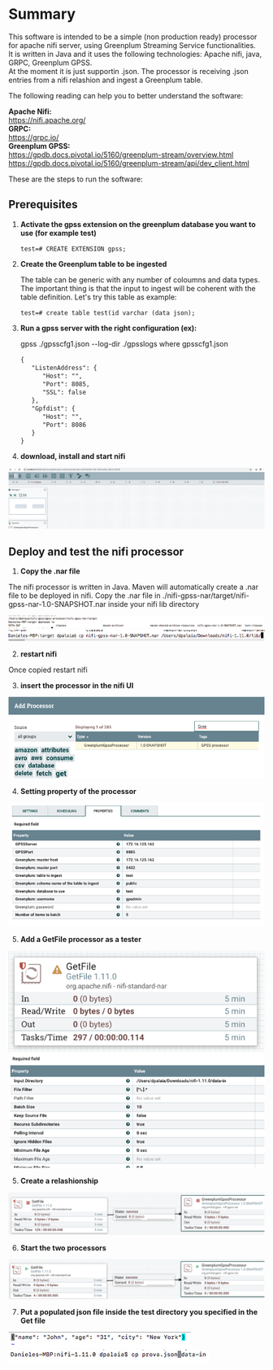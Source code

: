 # Summary
This software is intended to be a simple (non production ready) processor for apache nifi server, using Greenplum Streaming Service functionalities. </br>
It is written in Java and it uses the following technologies: Apache nifi, java, GRPC, Greenplum GPSS. </br>
At the moment it is just supportin .json. The processor is receiving .json entries from a nifi relashion and ingest a Greenplum table.</br> 

The following reading can help you to better understand the software:

**Apache Nifi:** </br>
https://nifi.apache.org/ </br>
**GRPC:**  </br>
https://grpc.io/ </br>
**Greenplum GPSS:**</br>
https://gpdb.docs.pivotal.io/5160/greenplum-stream/overview.html</br>
https://gpdb.docs.pivotal.io/5160/greenplum-stream/api/dev_client.html</br>

These are the steps to run the software:

## Prerequisites

1. **Activate the gpss extension on the greenplum database you want to use (for example test)**
   
      ```
      test=# CREATE EXTENSION gpss;
      ```
   
2. **Create the Greenplum table to be ingested**

      The table can be generic with any number of coloumns and data types. The important thing is that the input to ingest         will be coherent with the table definition. Let's try this table as example:
   
      ```
      test=# create table test(id varchar (data json);
      ```
   
3. **Run a gpss server with the right configuration (ex):**
  
      gpss ./gpsscfg1.json --log-dir ./gpsslogs
      where gpsscfg1.json 
  
      ```
      {
         "ListenAddress": {
            "Host": "",
            "Port": 8085,
            "SSL": false
         },
         "Gpfdist": {
            "Host": "",
            "Port": 8086
         }
      }
      ```

4. **download, install and start nifi**

![Screenshot](./pics/fourth.png)
  
## Deploy and test the nifi processor

1. **Copy the .nar file** </br>

The nifi processor is written in Java. Maven will automatically create a .nar file to be deployed in nifi.
Copy the .nar file in ./nifi-gpss-nar/target/nifi-gpss-nar-1.0-SNAPSHOT.nar inside your nifi lib directory

![Screenshot](./pics/second.png)
</br> 
![Screenshot](./pics/third.png)

2. **restart nifi** </br>

Once copied restart nifi


3. **insert the processor in the nifi UI** </br>

![Screenshot](./pics/five.png)


4. **Setting property of the processor**  </br>   

![Screenshot](./pics/six.png)
    

5. **Add a GetFile processor as a tester** </br> 

![Screenshot](./pics/seven.png)
</br> 
![Screenshot](./pics/eight.png)

5. **Create a relashionship** </br> 

![Screenshot](./pics/ten.png)

6. **Start the two processors** </br> 

![Screenshot](./pics/twenty.png)


7. **Put a populated json file inside the test directory you specified in the Get file** </br>  

![Screenshot](./pics/eleven.png)
![Screenshot](./pics/twelve.png)


